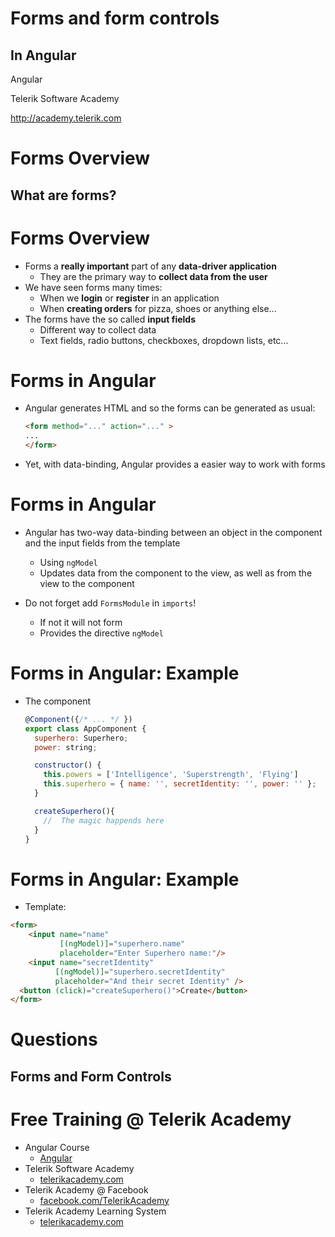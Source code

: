 <!-- section start -->

<!-- attr: {id: 'title', class: 'slide-title', hasScriptWrapper: true} -->
# Forms and form controls
## In Angular

<div class="signature">
    <p class="signature-course">Angular</p>
    <p class="signature-initiative">Telerik Software Academy</p>
    <a href="http://academy.telerik.com" class="signature-link">http://academy.telerik.com</a>
</div>

<!-- section start -->

<!-- attr: {class:"slide-section"} -->

# Forms Overview
##  What are forms?

<!-- attr: {style: 'font-size: 0.9em'} -->
# Forms Overview

- Forms a **really important** part of any **data-driver application**
  - They are the primary way to **collect data from the user**
- We have seen forms many times:
  - When we **login** or **register** in an application
  - When **creating orders** for pizza, shoes or anything else...
- The forms have the so called **input fields**
  - Different way to collect data
  - Text fields, radio buttons, checkboxes, dropdown lists, etc...

<!-- attr: {hasScriptWrapper: true} -->
# Forms in Angular

- Angular generates HTML and so the forms can be generated as usual:

  ```html
  <form method="..." action="..." >
  ...
  </form>
  ```

- Yet, with data-binding, Angular provides a easier way to work with forms


<!-- attr: {showInPresentation: true, style:'font-size:1.1em'}  -->
# Forms in Angular

- Angular has two-way data-binding between an object in the component and the input fields from the template
  - Using `ngModel`
  - Updates data from the component to the view, as well as from the view to the component

- Do not forget add `FormsModule` in `imports`!
  - If not it will not form
  - Provides the directive `ngModel`

<!-- attr: {showInPresentation: true}  -->
# Forms in Angular: Example
- The component
  ```js    
  @Component({/* ... */ })
  export class AppComponent {
    superhero: Superhero;
    power: string;

    constructor() {        
      this.powers = ['Intelligence', 'Superstrength', 'Flying']
      this.superhero = { name: '', secretIdentity: '', power: '' };
    }

    createSuperhero(){
      //  The magic happends here
    }
  }
  ```


<!-- attr: {showInPresentation: true, hasScriptWrapper: true}  -->
# Forms in Angular: Example

- Template:

```html
<form>
    <input name="name"
           [(ngModel)]="superhero.name"
           placeholder="Enter Superhero name:"/>
    <input name="secretIdentity"
          [(ngModel)]="superhero.secretIdentity"
          placeholder="And their secret Identity" />
  <button (click)="createSuperhero()">Create</button>
</form>
```



<!-- section start -->
<!-- attr: {class:"slide-section"} -->
# Questions
##  Forms and Form Controls
<!-- <img class="slide-image" showInPresentation="true"  src="imgs/questions.jpg" style="height:40%; left:30%; top:30 border-radius: 10px;" /> -->

<!-- attr: { showInPresentation: true, hasScriptWrapper: true} -->
# Free Training @ Telerik Academy

- Angular Course
  - [Angular](http://academy.telerik.com/student-courses/web-design-and-ui/spa-applications-with-angular/about)
- Telerik Software Academy
  - [telerikacademy.com](https://telerikacademy.com)
- Telerik Academy @ Facebook
  - [facebook.com/TelerikAcademy](https://facebook.com/TelerikAcademy)
- Telerik Academy Learning System
  - [telerikacademy.com](https://telerikacademy.com)
